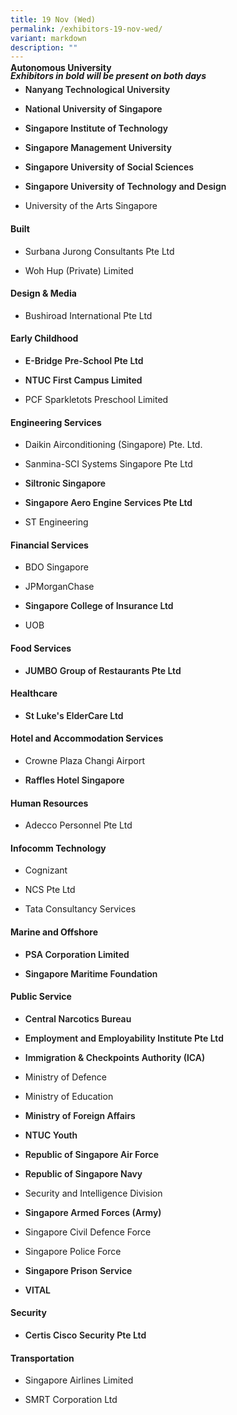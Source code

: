```yaml
---
title: 19 Nov (Wed)
permalink: /exhibitors-19-nov-wed/
variant: markdown
description: ""
---
```

***<p style="margin-bottom:-50px;">Exhibitors in bold will be present on both days</p>***

<h4><strong>Autonomous University</strong></h4>
<ul data-tight="true" class="tight">
<li><p style="font-weight:600">Nanyang Technological University</p></li>
<li><p style="font-weight:600">National University of Singapore</p></li>
<li><p style="font-weight:600">Singapore Institute of Technology</p></li>
<li><p style="font-weight:600">Singapore Management University</p></li>
<li><p style="font-weight:600">Singapore University of Social Sciences</p></li>
<li><p style="font-weight:600">Singapore University of Technology and Design</p></li>
<li><p>University of the Arts Singapore</p></li>
</ul>

<h4><strong>Built</strong></h4>
<ul data-tight="true" class="tight">
<li><p>Surbana Jurong Consultants Pte Ltd</p></li>
<li><p>Woh Hup (Private) Limited</p></li>
</ul>

<h4><strong>Design &amp; Media</strong></h4>
<ul data-tight="true" class="tight">
<li><p>Bushiroad International Pte Ltd</p></li>
</ul>

<h4><strong>Early Childhood</strong></h4>
<ul data-tight="true" class="tight">
<li><p style="font-weight:600">E-Bridge Pre-School Pte Ltd</p></li>
<li><p style="font-weight:600">NTUC First Campus Limited</p></li>
<li><p>PCF Sparkletots Preschool Limited</p></li>
</ul>

<h4><strong>Engineering Services</strong></h4>
<ul data-tight="true" class="tight">
<li><p>Daikin Airconditioning (Singapore) Pte. Ltd.</p></li>
<li><p>Sanmina-SCI Systems Singapore Pte Ltd</p></li>
<li><p style="font-weight:600">Siltronic Singapore</p></li>
<li><p style="font-weight:600">Singapore Aero Engine Services Pte Ltd</p></li>
<li><p>ST Engineering</p></li>
</ul>

<h4><strong>Financial Services</strong></h4>
<ul data-tight="true" class="tight">
<li><p>BDO Singapore</p></li>
<li><p>JPMorganChase</p></li>
<li><p style="font-weight:600">Singapore College of Insurance Ltd</p></li>
<li><p>UOB</p></li>
</ul>

<h4><strong>Food Services</strong></h4>
<ul data-tight="true" class="tight">
<li><p style="font-weight:600">JUMBO Group of Restaurants Pte Ltd</p></li>
</ul>

<h4><strong>Healthcare</strong></h4>
<ul data-tight="true" class="tight">
<li><p style="font-weight:600">St Luke's ElderCare Ltd</p></li>
</ul>

<h4><strong>Hotel and Accommodation Services</strong></h4>
<ul data-tight="true" class="tight">
<li><p>Crowne Plaza Changi Airport</p></li>
<li><p style="font-weight:600">Raffles Hotel Singapore</p></li>
</ul>

<h4><strong>Human Resources</strong></h4>
<ul data-tight="true" class="tight">
<li><p>Adecco Personnel Pte Ltd</p></li>
</ul>

<h4><strong>Infocomm Technology</strong></h4>
<ul data-tight="true" class="tight">
<li><p>Cognizant</p></li>
<li><p>NCS Pte Ltd</p></li>
<li><p>Tata Consultancy Services</p></li>
</ul>

<h4><strong>Marine and Offshore</strong></h4>
<ul data-tight="true" class="tight">
<li><p style="font-weight:600">PSA Corporation Limited</p></li>
<li><p style="font-weight:600">Singapore Maritime Foundation</p></li>
</ul>

<h4><strong>Public Service</strong></h4>
<ul data-tight="true" class="tight">
<li><p style="font-weight:600">Central Narcotics Bureau</p></li>
<li><p style="font-weight:600">Employment and Employability Institute Pte Ltd</p></li>
<li><p style="font-weight:600">Immigration &amp; Checkpoints Authority (ICA)</p></li>
<li><p>Ministry of Defence</p></li>
<li><p>Ministry of Education</p></li>
<li><p style="font-weight:600">Ministry of Foreign Affairs</p></li>
<li><p style="font-weight:600">NTUC Youth</p></li>
<li><p style="font-weight:600">Republic of Singapore Air Force</p></li>
<li><p style="font-weight:600">Republic of Singapore Navy</p></li>
<li><p>Security and Intelligence Division</p></li>
<li><p style="font-weight:600">Singapore Armed Forces (Army)</p></li>
<li><p>Singapore Civil Defence Force</p></li>
<li><p>Singapore Police Force</p></li>
<li><p style="font-weight:600">Singapore Prison Service</p></li>
<li><p style="font-weight:600">VITAL</p></li>
</ul>

<h4><strong>Security</strong></h4>
<ul data-tight="true" class="tight">
<li><p style="font-weight:600">Certis Cisco Security Pte Ltd</p></li>
</ul>

<h4><strong>Transportation</strong></h4>
<ul data-tight="true" class="tight">
<li><p>Singapore Airlines Limited</p></li>
<li><p>SMRT Corporation Ltd</p></li>
</ul>
<style>
	.col.is-8.is-offset-2.print-content{
	width:75%;
	}
.col.is-1.has-float-btns.is-position-relative.is-hidden-touch
	{
	display:none;
	}
</style>